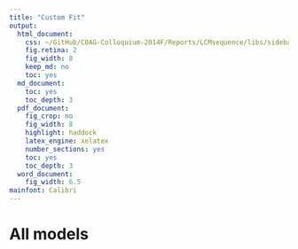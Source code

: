 ```yaml
---
title: "Custom Fit"
output:
  html_document:
    css: ~/GitHub/COAG-Colloquium-2014F/Reports/LCMsequence/libs/sidebar.css
    fig.retina: 2
    fig_width: 8
    keep_md: no
    toc: yes
  md_document:
    toc: yes
    toc_depth: 3
  pdf_document:
    fig_crop: no
    fig_width: 8
    highlight: haddock
    latex_engine: xelatex
    number_sections: yes
    toc: yes
    toc_depth: 3
  word_document:
    fig_width: 6.5
mainfont: Calibri
---
```


<!--  Set the working directory to the repository's base directory; this assumes the report is nested inside of only one directory.-->















# All models 







